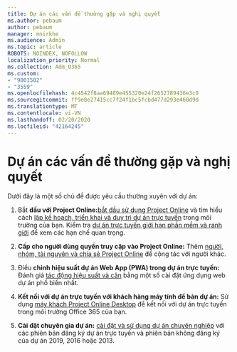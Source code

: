 ```yaml
---
title: Dự án các vấn đề thường gặp và nghị quyết
ms.author: pebaum
author: pebaum
manager: mnirkhe
ms.audience: Admin
ms.topic: article
ROBOTS: NOINDEX, NOFOLLOW
localization_priority: Normal
ms.collection: Adm_O365
ms.custom:
- "9001502"
- "3559"
ms.openlocfilehash: 4c4542f8aa69489e455320e24f2652789436e3c0
ms.sourcegitcommit: ff9e8e27415cc7f24f1bc5fcbd477d293e460d9d
ms.translationtype: MT
ms.contentlocale: vi-VN
ms.lasthandoff: 02/20/2020
ms.locfileid: "42164245"
---
```

# <a name="project-common-issues-and-resolutions"></a>Dự án các vấn đề thường gặp và nghị quyết

Dưới đây là một số chủ đề được yêu cầu thường xuyên với dự án:

1. Bắt **đầu với Project Online:**[bắt đầu sử dụng Project Online](https://docs.microsoft.com/en-us/ProjectOnline/get-started-with-project-online) và tìm hiểu cách [lập kế hoạch, triển khai và duy trì dự án trực tuyến](https://docs.microsoft.com/en-us/projectonline/project-online) trong môi trường của bạn.   Kiểm tra [dự án trực tuyến giới hạn phần mềm và ranh giới](https://docs.microsoft.com/en-us/ProjectOnline/project-online-software-boundaries-and-limits) để xem các hạn chế quan trọng.

2. **Cấp cho người dùng quyền truy cập vào Project Online:** Thêm [người, nhóm, tài nguyên và chia sẻ Project Online](https://docs.microsoft.com/en-us/projectonline/step-2-add-people-to-project-online) để cộng tác với người khác. 

3. Điều **chỉnh hiệu suất dự án Web App (PWA) trong dự án trực tuyến:** Đánh giá [tác động hiệu suất và cân](https://docs.microsoft.com/en-us/projectonline/tune-project-online-performance) bằng một số cài đặt ứng dụng web dự án phổ biến nhất.

4. **Kết nối với dự án trực tuyến với khách hàng máy tính để bàn dự án:** Sử dụng [máy khách Project Online Desktop](https://docs.microsoft.com/en-us/projectonline/connect-to-project-online-with-the-project-online-desktop-client) để kết nối với dự án trực tuyến trong môi trường Office 365 của bạn. 

5. **Cài đặt chuyên gia dự án:** [cài đặt và sử dụng dự án chuyên nghiệp](https://support.office.com/en-us/article/install-project-7059249b-d9fe-4d61-ab96-5c5bf435f281?ui=en-US&rs=en-US&ad=US) với các phiên bản đăng ký dự án trực tuyến và phiên bản không đăng ký của dự án 2019, 2016 hoặc 2013.
